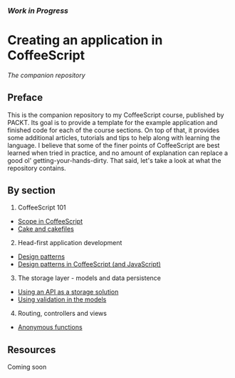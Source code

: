 ### *Work in Progress*

# Creating an application in CoffeeScript
*The companion repository*

## Preface
This is the companion repository to my CoffeeScript course, published by PACKT. Its goal is to provide a template for the example application and finished code for each of the course sections. On top of that, it provides some additional articles, tutorials and tips to help along with learning the language. I believe that some of the finer points of CoffeeScript are best learned when tried in practice, and no amount of explanation can replace a good ol' getting-your-hands-dirty. That said, let's take a look at what the repository contains.

## By section
1. CoffeeScript 101
  - [Scope in CoffeeScript](https://github.com/DBozhinovski/coffeescript-course/wiki/Scope-in-CoffeeScript)
  - [Cake and cakefiles](https://github.com/DBozhinovski/coffeescript-course/wiki/Cake-and-cakefiles)
2. Head-first application development
  - [Design patterns](.)
  - [Design patterns in CoffeeScript (and JavaScript)](.)
3. The storage layer - models and data persistence
  - [Using an API as a storage solution](.)
  - [Using validation in the models](.)
4. Routing, controllers and views
  - [Anonymous functions](.)

## Resources
Coming soon

